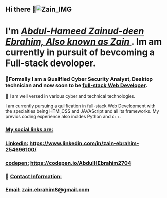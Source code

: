 ## Hi there 👋![Zain_IMG](https://github.com/user-attachments/assets/b97e9b0b-e9e3-4fa0-b148-cc919ba85a8e)


# I'm <ins> ***Abdul-Hameed Zainud-deen Ebrahim, Also known as Zain*** </ins>. Im am currently in pursuit of bevcoming a Full-stack devoloper.

### 🔭Formally I am a Qualified Cyber Security Analyst, Desktop technician and now soon to be <ins>full-stack Web Developer</ins>.
 👯 I am well versed in various cyber and technical technologies. 


I am currently pursuing a qulification in full-stack Web Development with the specialties being HTMl,CSS and JAVAScript and all its frameworks. My previos coding experience also incldes Python and c++.
### <ins>My social links are:</ins>
### <ins>Linkedin:</ins> https://www.linkedin.com/in/zain-ebrahim-254696100/
### <ins>codepen:</ins> https://codepen.io/AbdulHEbrahim2704

### 💬 <ins>Contact Information:</ins>
### <ins>Email:</ins> zain.ebrahim8@gmail.com

<!--
**AbdulH0423/AbdulH0423** is a ✨ _special_ ✨ repository because its `README.md` (this file) appears on your GitHub profile.

Here are some ideas to get you started:

- 🔭 I’m currently working on ...
- 🌱 I’m currently learning ...
- 👯 I’m looking to collaborate on ...
- 🤔 I’m looking for help with ...
- 💬 Ask me about ...
- 📫 How to reach me: ...
- 😄 Pronouns: ...
- ⚡ Fun fact: ...
-->
